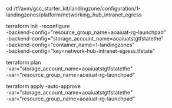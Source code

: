 cd /tf/avm/gcc_starter_kit/landingzone/configuration/1-landingzones/platform/networking_hub_intranet_egress

terraform init  -reconfigure \
-backend-config="resource_group_name=aoaiuat-rg-launchpad" \
-backend-config="storage_account_name=aoaiuatstgtfstatethe" \
-backend-config="container_name=1-landingzones" \
-backend-config="key=network-hub-intranet-egress.tfstate"

terraform plan \
-var="storage_account_name=aoaiuatstgtfstatethe" \
-var="resource_group_name=aoaiuat-rg-launchpad"

terraform apply -auto-approve \
-var="storage_account_name=aoaiuatstgtfstatethe" \
-var="resource_group_name=aoaiuat-rg-launchpad"

